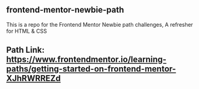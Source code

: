 ## frontend-mentor-newbie-path
This is a repo for the Frontend Mentor Newbie path challenges, A refresher for HTML &amp; CSS

## Path Link: https://www.frontendmentor.io/learning-paths/getting-started-on-frontend-mentor-XJhRWRREZd
